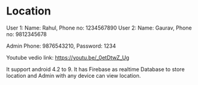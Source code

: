 # Location

User 1: Name: Rahul, Phone no: 1234567890
User 2: Name: Gaurav, Phone no: 9812345678

Admin Phone: 9876543210, Password: 1234

Youtube vedio link: https://youtu.be/_0etDtwZ_Ug

It support android 4.2 to 9.
It has Firebase as realtime Database to store location and Admin with any device can view location.
